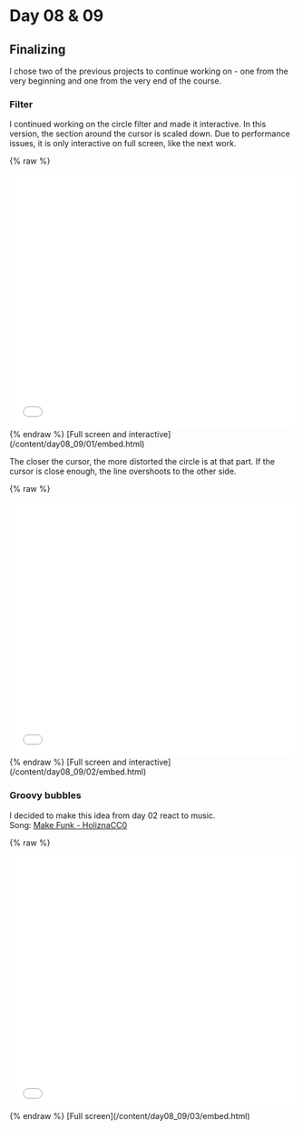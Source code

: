 # Day 08 & 09

## Finalizing

I chose two of the previous projects to continue working on - one from the very beginning and one from the very end of the course.

### Filter

I continued working on the circle filter and made it interactive. In this version, the section around the cursor is scaled down. Due to performance issues, it is only interactive on full screen, like the next work.

{% raw %}
<iframe src="content/day08_09/01.1/embed.html" width="100%" height="450" frameborder="no"></iframe>
{% endraw %}
[Full screen and interactive](/content/day08_09/01/embed.html)

The closer the cursor, the more distorted the circle is at that part. If the cursor is close enough, the line overshoots to the other side.

{% raw %}
<iframe src="content/day08_09/02.1/embed.html" width="100%" height="450" frameborder="no"></iframe>
{% endraw %}
[Full screen and interactive](/content/day08_09/02/embed.html)

### Groovy bubbles

I decided to make this idea from day 02 react to music. <br/>
Song: [Make Funk - HoliznaCC0](https://freemusicarchive.org/music/holiznacc0/bassic/make-funk/)

{% raw %}
<iframe src="content/day08_09/03/embed.html" width="100%" height="450" frameborder="no"></iframe>
{% endraw %}
[Full screen](/content/day08_09/03/embed.html)